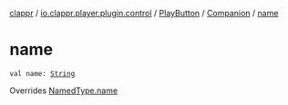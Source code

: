 [clappr](../../../index.md) / [io.clappr.player.plugin.control](../../index.md) / [PlayButton](../index.md) / [Companion](index.md) / [name](./name.md)

# name

`val name: `[`String`](https://kotlinlang.org/api/latest/jvm/stdlib/kotlin/-string/index.html)

Overrides [NamedType.name](../../../io.clappr.player.base/-named-type/name.md)

